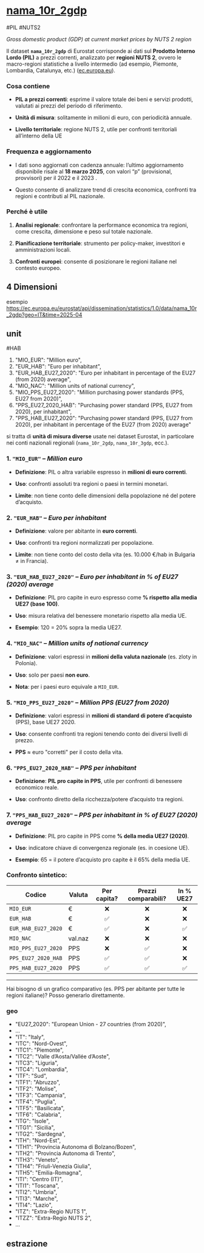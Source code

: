 # [nama_10r_2gdp](https://ec.europa.eu/eurostat/en/web/main/search/-/search/dataset?text=nama_10r_2gdp)

#PIL #NUTS2

_Gross domestic product (GDP) at current market prices by NUTS 2 region_


Il dataset **`nama_10r_2gdp`** di Eurostat corrisponde ai dati sul **Prodotto Interno Lordo (PIL)** a prezzi correnti, analizzato per **regioni NUTS 2**, ovvero le macro-regioni statistiche a livello intermedio (ad esempio, Piemonte, Lombardia, Catalunya, etc.) ([ec.europa.eu](https://ec.europa.eu/eurostat/databrowser/product/view/nama_10r_2gdp?utm_source=chatgpt.com "Gross domestic product (GDP) at current market prices by NUTS 2 ...")).

### Cosa contiene

- **PIL a prezzi correnti**: esprime il valore totale dei beni e servizi prodotti, valutati ai prezzi del periodo di riferimento.
    
- **Unità di misura**: solitamente in milioni di euro, con periodicità annuale.
    
- **Livello territoriale**: regione NUTS 2, utile per confronti territoriali all’interno della UE  

###  Frequenza e aggiornamento

- I dati sono aggiornati con cadenza annuale: l’ultimo aggiornamento disponibile risale al **18 marzo 2025**, con valori “p” (provisional, provvisori) per il 2022 e il 2023 .
    
- Questo consente di analizzare trend di crescita economica, confronti tra regioni e contributi al PIL nazionale.

### Perché è utile

1. **Analisi regionale**: confrontare la performance economica tra regioni, come crescita, dimensione e peso sul totale nazionale.
    
2. **Pianificazione territoriale**: strumento per policy-maker, investitori e amministrazioni locali.
    
3. **Confronti europei**: consente di posizionare le regioni italiane nel contesto europeo.
    

## 4 Dimensioni

esempio https://ec.europa.eu/eurostat/api/dissemination/statistics/1.0/data/nama_10r_2gdp?geo=IT&time=2025-04

## unit

#HAB 

1. "MIO_EUR": "Million euro",
2. "EUR_HAB": "Euro per inhabitant",
3. "EUR_HAB_EU27_2020": "Euro per inhabitant in percentage of the EU27 (from 2020) average",
4. "MIO_NAC": "Million units of national currency",
5. "MIO_PPS_EU27_2020": "Million purchasing power standards (PPS, EU27 from 2020)",
6. "PPS_EU27_2020_HAB": "Purchasing power standard (PPS, EU27 from 2020), per inhabitant",
7. "PPS_HAB_EU27_2020": "Purchasing power standard (PPS, EU27 from 2020), per inhabitant in percentage of the EU27 (from 2020) average"


si tratta di **unità di misura diverse** usate nei dataset Eurostat, in particolare nei conti nazionali regionali (`nama_10r_2gdp`, `nama_10r_3gdp`, ecc.). 
###  1. `"MIO_EUR"` – _Million euro_

- **Definizione**: PIL o altra variabile espresso in **milioni di euro correnti**.
    
- **Uso**: confronti assoluti tra regioni o paesi in termini monetari.
    
- **Limite**: non tiene conto delle dimensioni della popolazione né del potere d’acquisto.
    

### 2. `"EUR_HAB"` – _Euro per inhabitant_

- **Definizione**: valore per abitante in **euro correnti**.
    
- **Uso**: confronti tra regioni normalizzati per popolazione.
    
- **Limite**: non tiene conto del costo della vita (es. 10.000 €/hab in Bulgaria ≠ in Francia).
    


### 3. `"EUR_HAB_EU27_2020"` – _Euro per inhabitant in % of EU27 (2020) average_

- **Definizione**: PIL pro capite in euro espresso come **% rispetto alla media UE27 (base 100)**.
    
- **Uso**: misura relativa del benessere monetario rispetto alla media UE.
    
- **Esempio**: 120 = 20% sopra la media UE27.
    

### 4. `"MIO_NAC"` – _Million units of national currency_

- **Definizione**: valori espressi in **milioni della valuta nazionale** (es. zloty in Polonia).
    
- **Uso**: solo per paesi **non euro**.
    
- **Nota**: per i paesi euro equivale a `MIO_EUR`.
    

### 5. `"MIO_PPS_EU27_2020"` – _Million PPS (EU27 from 2020)_

- **Definizione**: valori espressi in **milioni di standard di potere d’acquisto** (PPS), base UE27 2020.
    
- **Uso**: consente confronti tra regioni tenendo conto dei diversi livelli di prezzo.
    
- **PPS** ≈ euro "corretti" per il costo della vita.
    

### 6. `"PPS_EU27_2020_HAB"` – _PPS per inhabitant_

- **Definizione**: **PIL pro capite in PPS**, utile per confronti di benessere economico reale.
    
- **Uso**: confronto diretto della ricchezza/potere d’acquisto tra regioni.
    

### 7. `"PPS_HAB_EU27_2020"` – _PPS per inhabitant in % of EU27 (2020) average_

- **Definizione**: PIL pro capite in PPS come **% della media UE27 (2020)**.
    
- **Uso**: indicatore chiave di convergenza regionale (es. in coesione UE).
    
- **Esempio**: 65 = il potere d’acquisto pro capite è il 65% della media UE.
    

### Confronto sintetico:

| Codice              | Valuta  | Per capita? | Prezzi comparabili? | In % UE27 |
| ------------------- | ------- | :---------: | :-----------------: | :-------: |
| `MIO_EUR`           | €       | ❌           | ❌                   | ❌         |
| `EUR_HAB`           | €       | ✅           | ❌                   | ❌         |
| `EUR_HAB_EU27_2020` | €       | ✅           | ❌                   | ✅         |
| `MIO_NAC`           | val.naz | ❌           | ❌                   | ❌         |
| `MIO_PPS_EU27_2020` | PPS     | ❌           | ✅                   | ❌         |
| `PPS_EU27_2020_HAB` | PPS     | ✅           | ✅                   | ❌         |
| `PPS_HAB_EU27_2020` | PPS     | ✅           | ✅                   | ✅         |

---

Hai bisogno di un grafico comparativo (es. PPS per abitante per tutte le regioni italiane)? Posso generarlo direttamente.

### geo

- "EU27_2020": "European Union - 27 countries (from 2020)",
- ...
- "IT": "Italy",
- "ITC": "Nord-Ovest",
- "ITC1": "Piemonte",
- "ITC2": "Valle d’Aosta/Vallée d’Aoste",
- "ITC3": "Liguria",
- "ITC4": "Lombardia",
- "ITF": "Sud",
- "ITF1": "Abruzzo",
- "ITF2": "Molise",
- "ITF3": "Campania",
- "ITF4": "Puglia",
- "ITF5": "Basilicata",
- "ITF6": "Calabria",
- "ITG": "Isole",
- "ITG1": "Sicilia",
- "ITG2": "Sardegna",
- "ITH": "Nord-Est",
- "ITH1": "Provincia Autonoma di Bolzano/Bozen",
- "ITH2": "Provincia Autonoma di Trento",
- "ITH3": "Veneto",
- "ITH4": "Friuli-Venezia Giulia",
- "ITH5": "Emilia-Romagna",
- "ITI": "Centro (IT)",
- "ITI1": "Toscana",
- "ITI2": "Umbria",
- "ITI3": "Marche",
- "ITI4": "Lazio",
- "ITZ": "Extra-Regio NUTS 1",
- "ITZZ": "Extra-Regio NUTS 2",
- ...


## estrazione 


```Python


```